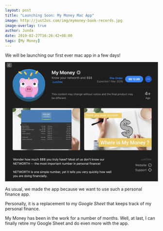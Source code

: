 ```yaml
---
layout: post
title: "Launching Soon: My Money Mac App"
image: http://just2us.com/img/mymoney-book-records.jpg
image-overlay: true
author: Junda
date: 2019-02-27T16:26:42+08:00
tags: [My Money]
---
```


We will be launching our first ever mac app in a few days!

[![Pre-order on mac App Store](/img/mymoney-preorder-mac-app-store.jpg)](https://itunes.apple.com/app/id1444268988)

As usual, we made the app because we want to use such a personal finance app.

Personally, it is a replacement to my _Google Sheet_ that keeps track of my personal finance.

My Money has been in the work for a number of months. Well, at last, I can finally retire my Google Sheet and do even more with the app.
